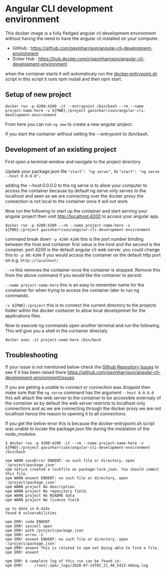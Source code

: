 # Angular CLI development environment

This docker image is a fully fledged angular cli development environment without having the need to have the angular cli installed on your computer.

- GitHub : <https://github.com/gavinharrison/angular-cli-development-environment>
- Dcker Hub : <https://hub.docker.com/r/gavinharrison/angular-cli-development-environment>

when the container starts it will automaticaly run the [docker-entrypoint.sh](src/docker-entrypoint.sh) script in this script it runs npm install and then npm start.

## Setup of new project

    docker run -p 4200:4200 -it --entrypoint /bin/bash --rm --name project-name-here -v ${PWD}:/project gavinharrison/angular-cli-development-environment

From here you can run `ng new` to create a new angular project.

If you start the container without setting the --entrypoint to /bin/bash.

## Development of an existing project

First open a terminal window and navigate to the project directory

Update your package.json file `"start": "ng serve",` to `"start": "ng serve --host 0.0.0.0",`

adding the --host:0.0.0.0 to the ng serve is to allow your computer to access the container because by default ng serve only serves to the localhost and seen as we are connecting over the docker proxy the connection is not local to the container once it will not work

Now run the following to start up the container and start serving your angular project then visit <http://localhost:4200> to access your angular app.

    docker run -p 4200:4200 --rm --name project-name-here -v ${PWD}:/project gavinharrison/angular-cli-development-environment

command break down
`-p 4200:4200` this is the port number binding between the host and container first value is the host and the second is the conainer. port 4200 is the default angular cli web server. you could change this to `-p 80:4200` if you would access the container on the default http port on e.g. `http://localhost/`

`--rm` this removes the container once the container is stopped. Remove this from the above command if you would like the container to persist.

`--name project-name-here` this is an easy to remember name for the conatainer for when trying to access the container later to run ng commands.

`-v ${PWD}:/project` this is to connect the current directory to the projects folder within the docker container to allow local developmnet for the applications files.

Now to execute ng commands open another terminal and run the following. This will give you a shell in the container directaly.

    docker exec -it project-name-here /bin/bash

## Troubleshooting

If your issue is not mentioned below check the [Github Repository Issues](https://github.com/gavinharrison/angular-cli-development-environment/issues) to see if it has been raised there <https://github.com/gavinharrison/angular-cli-development-environment/issues>

If you are getting a unable to connect or connection was dropped then make sure that the `ng serve` command has the argument `--host 0.0.0.0` this will attach the web server to the container to be accessible externaly of the container as by default the web server restricts to localhost only connections and as we are connecting through the docker proxy we are not localhost hence the reason to opening it to all connections.

If you get the below error this is because the docker-entrypoint.sh script was unable to locate the package.json file during the instalation of the node_modules.

    $ docker run -p 4200:4200 -it --rm --name project-name-here -v ${PWD}:/project gavinharrison/angular-cli-development-environment /bin/bash

    npm WARN saveError ENOENT: no such file or directory, open '/project/package.json'
    npm notice created a lockfile as package-lock.json. You should commit this file.
    npm WARN enoent ENOENT: no such file or directory, open '/project/package.json'
    npm WARN project No description
    npm WARN project No repository field.
    npm WARN project No README data
    npm WARN project No license field.

    up to date in 0.414s
    found 0 vulnerabilities

    npm ERR! code ENOENT
    npm ERR! syscall open
    npm ERR! path /project/package.json
    npm ERR! errno -2
    npm ERR! enoent ENOENT: no such file or directory, open '/project/package.json'
    npm ERR! enoent This is related to npm not being able to find a file.
    npm ERR! enoent 

    npm ERR! A complete log of this run can be found in:
    npm ERR!     /root/.npm/_logs/2020-07-14T02_21_40_542Z-debug.log
